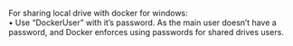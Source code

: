 For sharing local drive with docker for windows:	
•	Use “DockerUser” with it’s password. As the main user doesn’t have a password, and Docker enforces using passwords for shared drives users.
